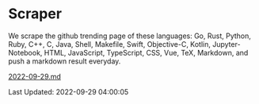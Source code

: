 # Scraper

We scrape the github trending page of these languages: Go, Rust, Python, Ruby, C++, C, Java, Shell, Makefile, Swift, Objective-C, Kotlin, Jupyter-Notebook, HTML, JavaScript, TypeScript, CSS, Vue, TeX, Markdown, and push a markdown result everyday.

[2022-09-29.md](https://github.com/yangwenmai/github-trending-backup/blob/master/2022-09-29.md)

Last Updated: 2022-09-29 04:00:05